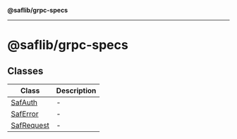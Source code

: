 **@saflib/grpc-specs**

---

# @saflib/grpc-specs

## Classes

| Class                               | Description |
| ----------------------------------- | ----------- |
| [SafAuth](classes/SafAuth.md)       | -           |
| [SafError](classes/SafError.md)     | -           |
| [SafRequest](classes/SafRequest.md) | -           |

